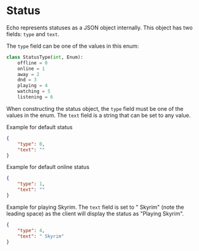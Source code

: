 # Status

Echo represents statuses as a JSON object internally. This object has two fields: `type` and `text`. 

The `type` field can be one of the values in this enum:
```python
class StatusType(int, Enum):
    offline = 0
    online = 1
    away = 2
    dnd = 3
    playing = 4
    watching = 5
    listening = 6
```

When constructing the status object, the `type` field must be one of the values in the enum. The `text` field is a string that can be set to any value.

Example for default status
```json
{
    "type": 0,
    "text": ""
}
```

Example for default online status
```json
{
    "type": 1,
    "text": ""
}
```

Example for playing Skyrim. The `text` field is set to " Skyrim" (note the leading space) as the client will display the status as "Playing Skyrim".
```json
{
    "type": 4,
    "text": " Skyrim"
}
```
